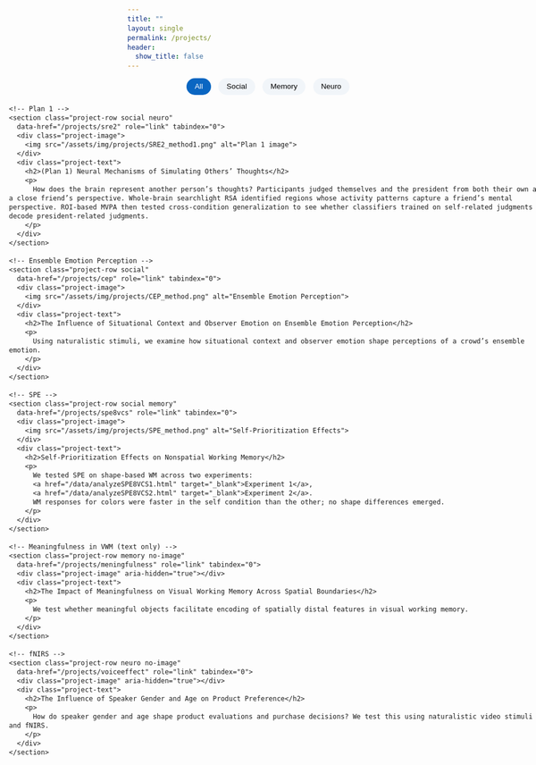 ```yaml
---
title: ""
layout: single
permalink: /projects/
header:
  show_title: false
---
```


<!-- ====== Filters ====== -->
<div class="project-filters">
  <button class="filter-button active" onclick="filterSelection('all', this)">All</button>
  <button class="filter-button" onclick="filterSelection('social', this)">Social</button>
  <button class="filter-button" onclick="filterSelection('memory', this)">Memory</button>
  <button class="filter-button" onclick="filterSelection('neuro', this)">Neuro</button>
</div>

<!-- ====== OUTER (full-bleed escape) + INNER (max width with small gutters) ====== -->
<div class="projects-outer">
  <div class="projects">

    <!-- Plan 1 -->
    <section class="project-row social neuro"
      data-href="/projects/sre2" role="link" tabindex="0">
      <div class="project-image">
        <img src="/assets/img/projects/SRE2_method1.png" alt="Plan 1 image">
      </div>
      <div class="project-text">
        <h2>(Plan 1) Neural Mechanisms of Simulating Others’ Thoughts</h2>
        <p>
          How does the brain represent another person’s thoughts? Participants judged themselves and the president from both their own and a close friend’s perspective. Whole-brain searchlight RSA identified regions whose activity patterns capture a friend’s mental perspective. ROI-based MVPA then tested cross-condition generalization to see whether classifiers trained on self-related judgments decode president-related judgments.
        </p>
      </div>
    </section>

    <!-- Ensemble Emotion Perception -->
    <section class="project-row social"
      data-href="/projects/cep" role="link" tabindex="0">
      <div class="project-image">
        <img src="/assets/img/projects/CEP_method.png" alt="Ensemble Emotion Perception">
      </div>
      <div class="project-text">
        <h2>The Influence of Situational Context and Observer Emotion on Ensemble Emotion Perception</h2>
        <p>
          Using naturalistic stimuli, we examine how situational context and observer emotion shape perceptions of a crowd’s ensemble emotion.
        </p>
      </div>
    </section>

    <!-- SPE -->
    <section class="project-row social memory"
      data-href="/projects/spe8vcs" role="link" tabindex="0">
      <div class="project-image">
        <img src="/assets/img/projects/SPE_method.png" alt="Self-Prioritization Effects">
      </div>
      <div class="project-text">
        <h2>Self-Prioritization Effects on Nonspatial Working Memory</h2>
        <p>
          We tested SPE on shape-based WM across two experiments:
          <a href="/data/analyzeSPE8VCS1.html" target="_blank">Experiment 1</a>,
          <a href="/data/analyzeSPE8VCS2.html" target="_blank">Experiment 2</a>.
          WM responses for colors were faster in the self condition than the other; no shape differences emerged.
        </p>
      </div>
    </section>

    <!-- Meaningfulness in VWM (text only) -->
    <section class="project-row memory no-image"
      data-href="/projects/meningfulness" role="link" tabindex="0">
      <div class="project-image" aria-hidden="true"></div>
      <div class="project-text">
        <h2>The Impact of Meaningfulness on Visual Working Memory Across Spatial Boundaries</h2>
        <p>
          We test whether meaningful objects facilitate encoding of spatially distal features in visual working memory.
        </p>
      </div>
    </section>

    <!-- fNIRS -->
    <section class="project-row neuro no-image"
      data-href="/projects/voiceeffect" role="link" tabindex="0">
      <div class="project-image" aria-hidden="true"></div>
      <div class="project-text">
        <h2>The Influence of Speaker Gender and Age on Product Preference</h2>
        <p>
          How do speaker gender and age shape product evaluations and purchase decisions? We test this using naturalistic video stimuli and fNIRS.
        </p>
      </div>
    </section>

  </div>
</div>

<!-- ====== JS: row links + filters ====== -->
<script>
function enableRowLinks(){
  document.querySelectorAll('.project-row[data-href]').forEach(row => {
    const go = () => window.location.href = row.dataset.href;
    row.addEventListener('click', e => {
      if (e.target.closest('a')) return; // 내부 앵커는 그대로 작동
      go();
    });
    row.addEventListener('keydown', e => {
      if (e.key === 'Enter' || e.key === ' ') { e.preventDefault(); go(); }
    });
    row.style.cursor = 'pointer';
  });
}

function filterSelection(category, btn) {
  const rows = document.querySelectorAll('.project-row');
  rows.forEach(row => {
    const show = (category === 'all') || row.classList.contains(category);
    row.style.display = show ? '' : 'none';
  });
  document.querySelectorAll('.filter-button').forEach(b => b.classList.remove('active'));
  if (btn) btn.classList.add('active');
}

document.addEventListener('DOMContentLoaded', () => {
  enableRowLinks();
  filterSelection('all', document.querySelector('.filter-button'));
});
</script>

<style>
/* ========= Filters ========= */
.project-filters{
  text-align:center;
  margin:.25rem 0 1rem;
}
.filter-button{
  padding:.45rem .9rem;
  margin:0 .3rem;
  background:#f1f5f9;
  border:0;
  border-radius:999px;
  cursor:pointer;
  font-weight:500;
  transition:background .2s;
}
.filter-button:hover{ background:#e6edf5; }
.filter-button.active{ background:#0a66c2; color:#fff; }

/* ========= Full-bleed escape (outer), centered inner with small gutters ========= */
.projects-outer{
  width:100vw;
  margin-left:calc(50% - 50vw);
  margin-right:calc(50% - 50vw);
}
.projects{
  width:100%;
  max-width:1400px;   /* 전체 최대 폭 */
  margin:0 auto;      /* 가운데 정렬 */
  padding:0 2rem;     /* 양 끝에 '조금' 여백 */
}

/* ========= Grid: 이미지 39% / 텍스트 61%, 위쪽 정렬 ========= */
.project-row{
  display:grid;
  grid-template-columns:minmax(0,39%) minmax(0,61%);
  align-items:start;
  gap:1.75rem;
  padding:1.25rem 0 2rem;
  transition:background-color .18s ease;
}
.project-row + .project-row{ border-top:1px solid #e9edf3; }
.project-row:hover{ background:#f9fafb; }

/* ========= 이미지: 비율 유지(잘림 없음) ========= */
.project-image{ display:flex; align-items:flex-start; justify-content:center; }
.project-image img{
  width:100%;
  height:auto;          /* 원본 비율 유지 */
  object-fit:contain;   /* 잘리지 않게 */
  max-height:420px;     /* 통일된 최대 높이 (필요시 360~480으로 조절) */
  border-radius:6px;
}

/* ========= 텍스트 ========= */
.project-text{ display:flex; flex-direction:column; justify-content:flex-start; }
.project-text h2{
  margin:0 0 .4rem;
  font-weight:600;
  font-size:clamp(1rem, 0.55vw + 0.95rem, 1.28rem); /* 제목 살짝 작게 */
  line-height:1.25;
  letter-spacing:-0.01em;
  color:#0f172a;
}
.project-text p{
  margin:0;
  max-width:60ch;       /* 가독성 좋은 줄길이 */
  line-height:1.85;
  font-size:clamp(.98rem, 0.35vw + .9rem, 1.08rem);
  color:#374151;
}
.project-text a{ color:#0a6cff; text-decoration:underline; }

/* ========= 이미지 없는 항목도 레이아웃 유지 ========= */
.project-row.no-image .project-image{
  min-height:180px;     /* 너무 납작해지지 않도록만 */
}

/* ========= 모바일 ========= */
@media (max-width: 960px){
  .projects{ padding:0 1rem; }
  .project-row{ grid-template-columns:1fr; gap:1rem; }
  .project-image img{ max-height:280px; }
  .project-text p{ max-width:65ch; }
}

/* ========= (선택) 다크 모드 대비 ========= */
@media (prefers-color-scheme: dark){
  .project-row + .project-row{ border-top:1px solid #2a2f3a; }
  .project-row:hover{ background:#161a22; }
  .project-text h2{ color:#e5e7eb; }
  .project-text p{ color:#cbd5e1; }
  .filter-button{ background:#1f2937; color:#e5e7eb; }
  .filter-button.active{ background:#2563eb; color:#fff; }
}
</style>

